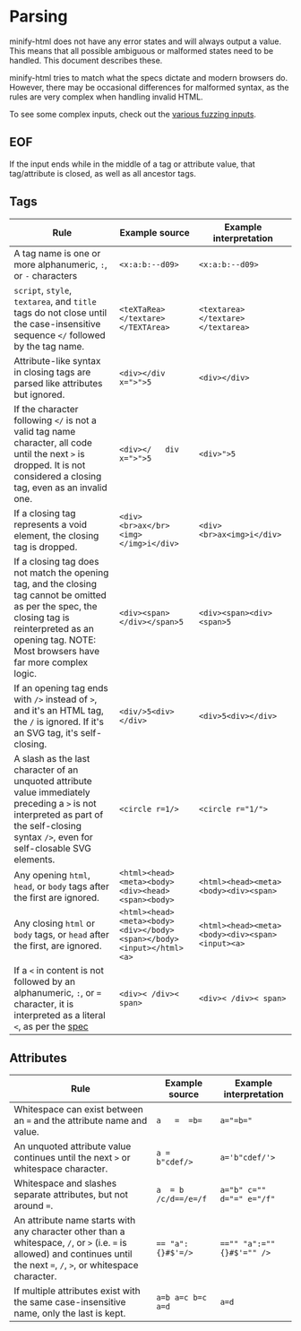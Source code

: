 # Parsing

minify-html does not have any error states and will always output a value. This means that all possible ambiguous or malformed states need to be handled. This document describes these.

minify-html tries to match what the specs dictate and modern browsers do. However, there may be occasional differences for malformed syntax, as the rules are very complex when handling invalid HTML.

To see some complex inputs, check out the [various fuzzing inputs](../fuzz/in).

## EOF

If the input ends while in the middle of a tag or attribute value, that tag/attribute is closed, as well as all ancestor tags.

## Tags

|Rule|Example source|Example interpretation|
|---|---|---|
|A tag name is one or more alphanumeric, `:`, or `-` characters|`<x:a:b:--d09>`|`<x:a:b:--d09>`|
|`script`, `style`, `textarea`, and `title` tags do not close until the case-insensitive sequence `</` followed by the tag name.|`<teXTaRea></textare></TEXTArea>`|`<textarea></textare></textarea>`|
|Attribute-like syntax in closing tags are parsed like attributes but ignored.|`<div></div x=">">5`|`<div></div>`|
|If the character following `</` is not a valid tag name character, all code until the next `>` is dropped. It is not considered a closing tag, even as an invalid one.|`<div></   div x=">">5`|`<div>">5`|
|If a closing tag represents a void element, the closing tag is dropped.|`<div><br>ax</br><img></img>i</div>`|`<div><br>ax<img>i</div>`|
|If a closing tag does not match the opening tag, and the closing tag cannot be omitted as per the spec, the closing tag is reinterpreted as an opening tag. NOTE: Most browsers have far more complex logic.|`<div><span></div></span>5`|`<div><span><div><span>5`|
|If an opening tag ends with `/>` instead of `>`, and it's an HTML tag, the `/` is ignored. If it's an SVG tag, it's self-closing.|`<div/>5<div></div>`|`<div>5<div></div>`|
|A slash as the last character of an unquoted attribute value immediately preceding a `>` is not interpreted as part of the self-closing syntax `/>`, even for self-closable SVG elements.|`<circle r=1/>`|`<circle r="1/">`|
|Any opening `html`, `head`, or `body` tags after the first are ignored.|`<html><head><meta><body><div><head><span><body>`|`<html><head><meta><body><div><span>`|
|Any closing `html` or `body` tags, or `head` after the first, are ignored.|`<html><head><meta><body><div></body><span></body><input></html><a>`|`<html><head><meta><body><div><span><input><a>`|
|If a `<` in content is not followed by an alphanumeric, `:`, or `=` character, it is interpreted as a literal `<`, as per the [spec](https://html.spec.whatwg.org/multipage/syntax.html#syntax-tag-name)|`<div>< /div>< span>`|`<div>< /div>< span>`|

## Attributes

|Rule|Example source|Example interpretation|
|---|---|---|
|Whitespace can exist between an `=` and the attribute name and value.|`a   =  =b=`|`a="=b="`|
|An unquoted attribute value continues until the next `>` or whitespace character.|`a = b"cdef/>`|`a='b"cdef/'>`|
|Whitespace and slashes separate attributes, but not around `=`.|`a  = b /c/d==/e=/f`|`a="b" c="" d="=" e="/f"`|
|An attribute name starts with any character other than a whitespace, `/`, or `>` (i.e. `=` is allowed) and continues until the next `=`, `/`, `>`, or whitespace character.|`== "a":  {}#$'=/>`|`=="" "a":="" {}#$'="" />`|
|If multiple attributes exist with the same case-insensitive name, only the last is kept.|`a=b a=c b=c a=d`|`a=d`|
